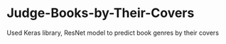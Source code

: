 # Judge-Books-by-Their-Covers
Used Keras library, ResNet model to predict book genres by their covers
